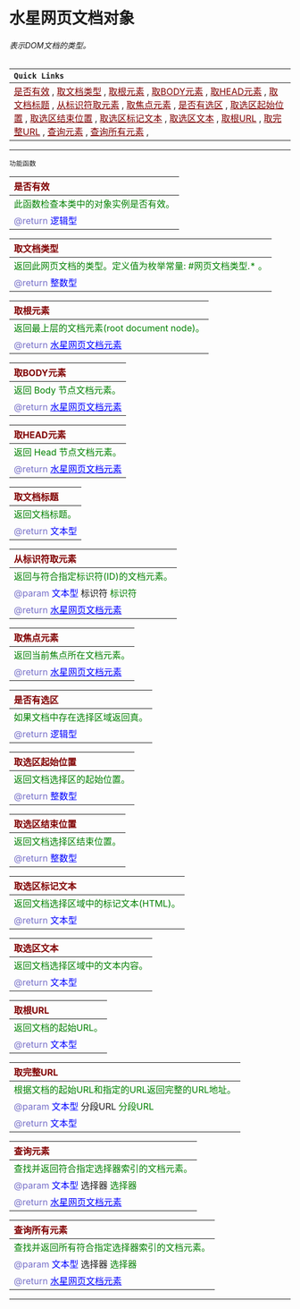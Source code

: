# 水星网页文档对象
###### 表示DOM文档的类型。

| `Quick Links` |
|:----|
|<a href="#IsValid"  style="color:rgb(128,0,0)">是否有效</a> , <a href="#GetType"  style="color:rgb(128,0,0)">取文档类型</a> , <a href="#GetDocument"  style="color:rgb(128,0,0)">取根元素</a> , <a href="#GetBody"  style="color:rgb(128,0,0)">取BODY元素</a> , <a href="#GetHead"  style="color:rgb(128,0,0)">取HEAD元素</a> , <a href="#GetTitle"  style="color:rgb(128,0,0)">取文档标题</a> , <a href="#GetElementById"  style="color:rgb(128,0,0)">从标识符取元素</a> , <a href="#GetFocusedNode"  style="color:rgb(128,0,0)">取焦点元素</a> , <a href="#HasSelection"  style="color:rgb(128,0,0)">是否有选区</a> , <a href="#GetSelectionStartOffset"  style="color:rgb(128,0,0)">取选区起始位置</a> , <a href="#GetSelectionEndOffset"  style="color:rgb(128,0,0)">取选区结束位置</a> , <a href="#GetSelectionAsMarkup"  style="color:rgb(128,0,0)">取选区标记文本</a> , <a href="#GetSelectionAsText"  style="color:rgb(128,0,0)">取选区文本</a> , <a href="#GetBaseURL"  style="color:rgb(128,0,0)">取根URL</a> , <a href="#GetCompleteURL"  style="color:rgb(128,0,0)">取完整URL</a> , <a href="#QuerySelector"  style="color:rgb(128,0,0)">查询元素</a> , <a href="#QuerySelectorAll"  style="color:rgb(128,0,0)">查询所有元素</a> , |

---------------------
 `功能函数` <br/>

| <span style="color:rgb(128,0,0)" id="IsValid">是否有效</span> |
|:----|
| <span style="color:rgb(0,128,0)">此函数检查本类中的对象实例是否有效。<span> |
| <span style="color: rgb(117, 110, 200)">@return </span> <span style ="color: blue">逻辑型</span> |


| <span style="color:rgb(128,0,0)" id="GetType">取文档类型</span> |
|:----|
| <span style="color:rgb(0,128,0)">返回此网页文档的类型。定义值为枚举常量: #网页文档类型.* 。<span> |
| <span style="color: rgb(117, 110, 200)">@return </span> <span style ="color: blue">整数型</span> |


| <span style="color:rgb(128,0,0)" id="GetDocument">取根元素</span> |
|:----|
| <span style="color:rgb(0,128,0)">返回最上层的文档元素(root document node)。<span> |
| <span style="color: rgb(117, 110, 200)">@return </span> <a href="ProxyDOMNode.md" style ="color: blue">水星网页文档元素</a> |


| <span style="color:rgb(128,0,0)" id="GetBody">取BODY元素</span> |
|:----|
| <span style="color:rgb(0,128,0)">返回 Body 节点文档元素。<span> |
| <span style="color: rgb(117, 110, 200)">@return </span> <a href="ProxyDOMNode.md" style ="color: blue">水星网页文档元素</a> |


| <span style="color:rgb(128,0,0)" id="GetHead">取HEAD元素</span> |
|:----|
| <span style="color:rgb(0,128,0)">返回 Head 节点文档元素。<span> |
| <span style="color: rgb(117, 110, 200)">@return </span> <a href="ProxyDOMNode.md" style ="color: blue">水星网页文档元素</a> |


| <span style="color:rgb(128,0,0)" id="GetTitle">取文档标题</span> |
|:----|
| <span style="color:rgb(0,128,0)">返回文档标题。<span> |
| <span style="color: rgb(117, 110, 200)">@return </span> <span style ="color: blue">文本型</span> |


| <span style="color:rgb(128,0,0)" id="GetElementById">从标识符取元素</span> |
|:----|
| <span style="color:rgb(0,128,0)">返回与符合指定标识符(ID)的文档元素。<span> |
| <span style="color: rgb(117, 110, 200)">@param</span> <span style ="color: blue">文本型</span> 标识符 <span style="color: rgb(0, 128, 0)">标识符</span> | 
| <span style="color: rgb(117, 110, 200)">@return </span> <a href="ProxyDOMNode.md" style ="color: blue">水星网页文档元素</a> |


| <span style="color:rgb(128,0,0)" id="GetFocusedNode">取焦点元素</span> |
|:----|
| <span style="color:rgb(0,128,0)">返回当前焦点所在文档元素。<span> |
| <span style="color: rgb(117, 110, 200)">@return </span> <a href="ProxyDOMNode.md" style ="color: blue">水星网页文档元素</a> |


| <span style="color:rgb(128,0,0)" id="HasSelection">是否有选区</span> |
|:----|
| <span style="color:rgb(0,128,0)">如果文档中存在选择区域返回真。<span> |
| <span style="color: rgb(117, 110, 200)">@return </span> <span style ="color: blue">逻辑型</span> |


| <span style="color:rgb(128,0,0)" id="GetSelectionStartOffset">取选区起始位置</span> |
|:----|
| <span style="color:rgb(0,128,0)">返回文档选择区的起始位置。<span> |
| <span style="color: rgb(117, 110, 200)">@return </span> <span style ="color: blue">整数型</span> |


| <span style="color:rgb(128,0,0)" id="GetSelectionEndOffset">取选区结束位置</span> |
|:----|
| <span style="color:rgb(0,128,0)">返回文档选择区结束位置。<span> |
| <span style="color: rgb(117, 110, 200)">@return </span> <span style ="color: blue">整数型</span> |


| <span style="color:rgb(128,0,0)" id="GetSelectionAsMarkup">取选区标记文本</span> |
|:----|
| <span style="color:rgb(0,128,0)">返回文档选择区域中的标记文本(HTML)。<span> |
| <span style="color: rgb(117, 110, 200)">@return </span> <span style ="color: blue">文本型</span> |


| <span style="color:rgb(128,0,0)" id="GetSelectionAsText">取选区文本</span> |
|:----|
| <span style="color:rgb(0,128,0)">返回文档选择区域中的文本内容。<span> |
| <span style="color: rgb(117, 110, 200)">@return </span> <span style ="color: blue">文本型</span> |


| <span style="color:rgb(128,0,0)" id="GetBaseURL">取根URL</span> |
|:----|
| <span style="color:rgb(0,128,0)">返回文档的起始URL。<span> |
| <span style="color: rgb(117, 110, 200)">@return </span> <span style ="color: blue">文本型</span> |


| <span style="color:rgb(128,0,0)" id="GetCompleteURL">取完整URL</span> |
|:----|
| <span style="color:rgb(0,128,0)">根据文档的起始URL和指定的URL返回完整的URL地址。<span> |
| <span style="color: rgb(117, 110, 200)">@param</span> <span style ="color: blue">文本型</span> 分段URL <span style="color: rgb(0, 128, 0)">分段URL</span> | 
| <span style="color: rgb(117, 110, 200)">@return </span> <span style ="color: blue">文本型</span> |


| <span style="color:rgb(128,0,0)" id="QuerySelector">查询元素</span> |
|:----|
| <span style="color:rgb(0,128,0)">查找并返回符合指定选择器索引的文档元素。<span> |
| <span style="color: rgb(117, 110, 200)">@param</span> <span style ="color: blue">文本型</span> 选择器 <span style="color: rgb(0, 128, 0)">选择器</span> | 
| <span style="color: rgb(117, 110, 200)">@return </span> <a href="ProxyDOMNode.md" style ="color: blue">水星网页文档元素</a> |


| <span style="color:rgb(128,0,0)" id="QuerySelectorAll">查询所有元素</span> |
|:----|
| <span style="color:rgb(0,128,0)">查找并返回所有符合指定选择器索引的文档元素。<span> |
| <span style="color: rgb(117, 110, 200)">@param</span> <span style ="color: blue">文本型</span> 选择器 <span style="color: rgb(0, 128, 0)">选择器</span> | 
| <span style="color: rgb(117, 110, 200)">@return </span> <a href="ProxyDOMNode.md" style ="color: blue">水星网页文档元素</a> |


----------------------

<link rel="stylesheet" href="../gitalk.min.css">
<script src="../gitalk.min.js"></script>
<div id="gitalk-container"></div>
<script>
    var gitalk = new Gitalk({
        clientID: 'd17d49be2e680b77a84d',
        clientSecret:'9364cb456dda6401cb71d65092489e75c9f11872',
        repo: 'ecef_comment',
        owner: 'kirino17',
        admin: ['kirino17'],
        id: location.pathname
    });
    gitalk.render('gitalk-container');
</script>
